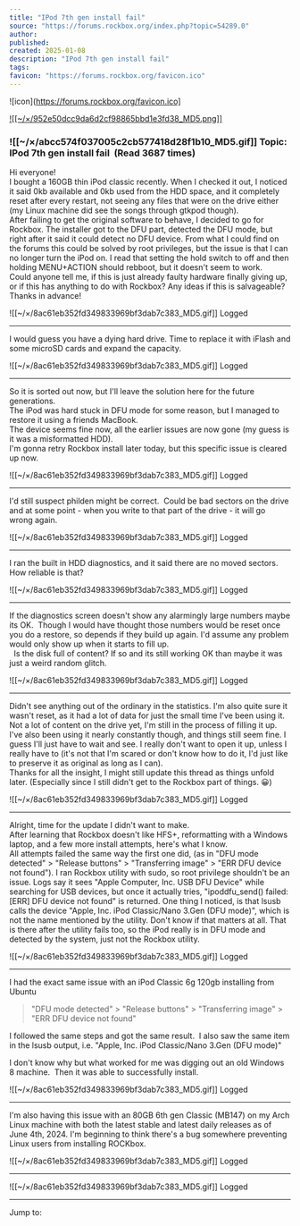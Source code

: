 ```yaml
---
title: "IPod 7th gen install fail"
source: "https://forums.rockbox.org/index.php?topic=54289.0"
author:
published:
created: 2025-01-08
description: "IPod 7th gen install fail"
tags:
favicon: "https://forums.rockbox.org/favicon.ico"
---
```

![icon](https://forums.rockbox.org/favicon.ico]

[![[~/×/952e50dcc9da6d2cf98865bbd1e3fd38_MD5.png]]](https://www.rockbox.org/)

### ![[~/×/abcc574f037005c2cb577418d28f1b10_MD5.gif]] Topic: IPod 7th gen install fail  (Read 3687 times)

Hi everyone!  
I bought a 160GB thin iPod classic recently. When I checked it out, I noticed it said 0kb available and 0kb used from the HDD space, and it completely reset after every restart, not seeing any files that were on the drive either (my Linux machine did see the songs through gtkpod though).  
After failing to get the original software to behave, I decided to go for Rockbox. The installer got to the DFU part, detected the DFU mode, but right after it said it could detect no DFU device. From what I could find on the forums this could be solved by root privileges, but the issue is that I can no longer turn the iPod on. I read that setting the hold switch to off and then holding MENU+ACTION should rebboot, but it doesn't seem to work.  
Could anyone tell me, if this is just already faulty hardware finally giving up, or if this has anything to do with Rockbox? Any ideas if this is salvageable?  
Thanks in advance!

![[~/×/8ac61eb352fd349833969bf3dab7c383_MD5.gif]] Logged

---

I would guess you have a dying hard drive. Time to replace it with iFlash and some microSD cards and expand the capacity.

![[~/×/8ac61eb352fd349833969bf3dab7c383_MD5.gif]] Logged

---

So it is sorted out now, but I'll leave the solution here for the future generations.  
The iPod was hard stuck in DFU mode for some reason, but I managed to restore it using a friends MacBook.  
The device seems fine now, all the earlier issues are now gone (my guess is it was a misformatted HDD).  
I'm gonna retry Rockbox install later today, but this specific issue is cleared up now.

![[~/×/8ac61eb352fd349833969bf3dab7c383_MD5.gif]] Logged

---

I'd still suspect philden might be correct.  Could be bad sectors on the drive and at some point - when you write to that part of the drive - it will go wrong again.

![[~/×/8ac61eb352fd349833969bf3dab7c383_MD5.gif]] Logged

---

I ran the built in HDD diagnostics, and it said there are no moved sectors. How reliable is that?

![[~/×/8ac61eb352fd349833969bf3dab7c383_MD5.gif]] Logged

---

If the diagnostics screen doesn't show any alarmingly large numbers maybe its OK.  Though I would have thought those numbers would be reset once you do a restore, so depends if they build up again. I'd assume any problem would only show up when it starts to fill up.  
  Is the disk full of content? If so and its still working OK than maybe it was just a weird random glitch.

![[~/×/8ac61eb352fd349833969bf3dab7c383_MD5.gif]] Logged

---

Didn't see anything out of the ordinary in the statistics. I'm also quite sure it wasn't reset, as it had a lot of data for just the small time I've been using it.  
Not a lot of content on the drive yet, I'm still in the process of filling it up. I've also been using it nearly constantly though, and things still seem fine. I guess I'll just have to wait and see. I really don't want to open it up, unless I really have to (it's not that I'm scared or don't know how to do it, I'd just like to preserve it as original as long as I can).  
Thanks for all the insight, I might still update this thread as things unfold later. (Especially since I still didn't get to the Rockbox part of things. 😀)

![[~/×/8ac61eb352fd349833969bf3dab7c383_MD5.gif]] Logged

---

Alright, time for the update I didn't want to make.  
After learning that Rockbox doesn't like HFS+, reformatting with a Windows laptop, and a few more install attempts, here's what I know.  
All attempts failed the same way the first one did, (as in "DFU mode detected" > "Release buttons" > "Transferring image" > "ERR DFU device not found"). I ran Rockbox utility with sudo, so root privilege shouldn't be an issue. Logs say it sees "Apple Computer, Inc. USB DFU Device" while searching for USB devices, but once it actually tries, "ipoddfu\_send() failed: \[ERR\] DFU device not found" is returned. One thing I noticed, is that lsusb calls the device "Apple, Inc. iPod Classic/Nano 3.Gen (DFU mode)", which is not the name mentioned by the utility. Don't know if that matters at all. That is there after the utility fails too, so the iPod really is in DFU mode and detected by the system, just not the Rockbox utility.

![[~/×/8ac61eb352fd349833969bf3dab7c383_MD5.gif]] Logged

---

I had the exact same issue with an iPod Classic 6g 120gb installing from Ubuntu

> "DFU mode detected" > "Release buttons" > "Transferring image" > "ERR DFU device not found"

I followed the same steps and got the same result.  I also saw the same item in the lsusb output, i.e. "Apple, Inc. iPod Classic/Nano 3.Gen (DFU mode)"

I don't know why but what worked for me was digging out an old Windows 8 machine.  Then it was able to successfully install.

![[~/×/8ac61eb352fd349833969bf3dab7c383_MD5.gif]] Logged

---

I'm also having this issue with an 80GB 6th gen Classic (MB147) on my Arch Linux machine with both the latest stable and latest daily releases as of June 4th, 2024. I'm beginning to think there's a bug somewhere preventing Linux users from installing ROCKbox.

![[~/×/8ac61eb352fd349833969bf3dab7c383_MD5.gif]] Logged

---

![[~/×/8ac61eb352fd349833969bf3dab7c383_MD5.gif]] Logged

---

Jump to: